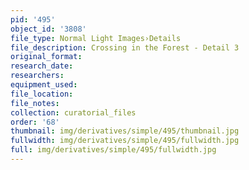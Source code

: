 ```yaml
---
pid: '495'
object_id: '3808'
file_type: Normal Light Images›Details
file_description: Crossing in the Forest - Detail 3
original_format:
research_date:
researchers:
equipment_used:
file_location:
file_notes:
collection: curatorial_files
order: '68'
thumbnail: img/derivatives/simple/495/thumbnail.jpg
fullwidth: img/derivatives/simple/495/fullwidth.jpg
full: img/derivatives/simple/495/fullwidth.jpg
---
```

